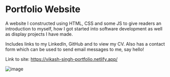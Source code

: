 # Portfolio Website

A website I constructed using HTML, CSS and some JS to give readers an introduction to myself, how I got started into software development as well as display projects I have made.

Includes links to my LinkedIn, GitHub and to view my CV. Also has a contact form which can be used to send email messages to me, say hello!

Link to site: https://vikash-singh-portfolio.netlify.app/

![image](https://github.com/Vikash013/PersonalPortfolio/assets/112586898/32d1d06e-57ee-49a1-aa13-a36c1ae18960)
